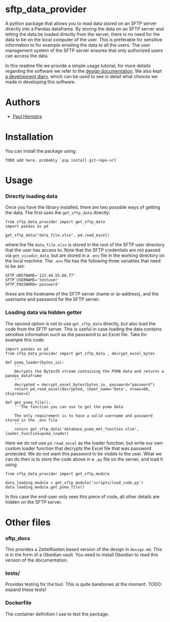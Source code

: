 # sftp_data_provider
A python package that allows you to read data stored on an SFTP server directly into a Pandas dataframe. By storing the data on an SFTP server and letting the data be loaded directly from the server, there is no need for the data to be on the local computer of the user. This is preferable for sensitive information to for example emailing the data to all the users. The user management system of the SFTP server ensures that only authorized users can access the data. 

In this readme file we provide a simple usage tutorial, for more details regarding the software we refer to the [design documentation](design.md). We also kept [a development diary](labbook.ipynb), which can be used to see in detail what choices we made in developing this software. 

# Authors
- [Paul Hiemstra](mailto:p.h.hiemstra@windesheim.nl)

# Installation
You can install the package using:

    TODO add here, probably `pip install git-repo-url`

# Usage
### Directly loading data
Once you have the library installed, there are two possible ways of getting the data. The first uses the `get_sftp_data` directly:

    from sftp_data_provider import get_sftp_data
    import pandas as pd

    get_sftp_data("data_file.xlsx", pd.read_excel)

where the file `data_file.xlsx` is stored in the root of the SFTP user directory that the user has access to. Note that the SFTP credentials are not passed via `get_vicodin_data`, but are stored in a `.env` file in the working directory on the local machine. The `.env` file has the following three variables that need to be set:

    SFTP_HOSTNAME='123.44.55.66.77'
    SFTP_USERNAME='testuser'
    SFTP_PASSWORD='password'

these are the hostname of the SFTP server (name or ip-address), and the username and password for the SFTP server. 

### Loading data via hidden getter
The second option is not to use `get_sftp_data` directly, but also load the code from the SFTP server. This is useful in case loading the data contains sensitive information such as the password to an Excel file. Take for example this code:

    import pandas as pd
    from sftp_data_provider import get_sftp_data , decrypt_excel_bytes

    def psma_loader(bytes_io):
        '''
        Decrypts the BytesIO stream containing the PSMA data and returns a pandas dataframe
        '''
        decrypted = decrypt_excel_bytes(bytes_io, password="password")
        return pd.read_excel(decrypted, sheet_name='Data', nrows=60, skiprows=1)

    def get_psma_file():
        '''The function you can use to get the psma data
        
        The only requirement is to have a valid username and password stored in the .env file
        '''
        return get_sftp_data('database_psma_met_functies.xlsm', loader_function=psma_loader)

Here we do not use `pd.read_excel` as the loader function, but write our own custom loader function that decrypts the Excel file that was password protected. We do not want this password to be visible to the user. What we can do then is to store the code above in a `.py` file on the server, and load it using 

    from sftp_data_provider import get_sftp_module

    data_loading_module = get_sftp_module('scripts/load_code.py') 
    data_loading_module.get_psma_file()

In this case the end-user only sees this piece of code, all other details are hidden on the SFTP server. 

# Other files

### sftp_docs
This provides a ZettelKasten based version of the design in `design.md`. This is in the form of a Obsidian vault. You need to install Obsidian to read this version of the documentation. 

### tests/
Provides testing for the tool. This is quite barebones at the moment. TODO: expand these tests!

### Dockerfile
The container definition I use to test the package. 